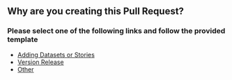 <!-- -----------^ Click "Preview" for a functional view! -->

## Why are you creating this Pull Request?
### Please select one of the following links and follow the provided template

- [Adding Datasets or Stories](?title=Content%3A%20%3Cname%3E&expand=1&template=content.md)
- [Version Release](?title=Deploy%20vX.X.X&expand=1&template=version_release.md)
- [Other](?expand=1&template=default.md)